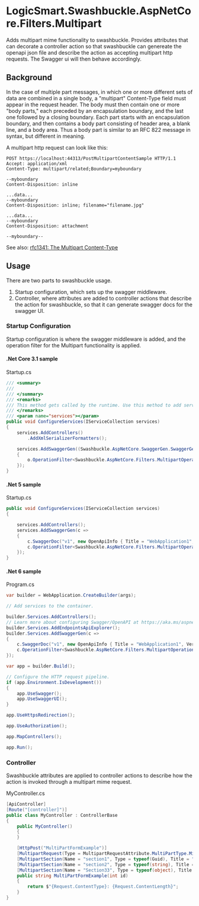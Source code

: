 # LogicSmart.Swashbuckle.AspNetCore.Filters.Multipart
Adds multipart mime functionality to swashbuckle.  Provides attributes that can decorate a controller action so that swashbuckle can genereate the openapi json file and describe the action as accepting multipart http requests.  The Swagger ui will then behave accordingly.

## Background
In the case of multiple part messages, in which one or more different sets of data are combined in a single body, a "multipart" Content-Type field must appear in the request header. The body must then contain one or more "body parts," each preceded by an encapsulation boundary, and the last one followed by a closing boundary. Each part starts with an encapsulation boundary, and then contains a body part consisting of header area, a blank line, and a body area. Thus a body part is similar to an RFC 822 message in syntax, but different in meaning.

A multipart http request can look like this:
```
POST https://localhost:44313/PostMultipartContentSample HTTP/1.1
Accept: application/xml
Content-Type: multipart/related;Boundary=myboundary

--myboundary
Content-Disposition: inline

...data...
--myboundary
Content-Disposition: inline; filename="filename.jpg"

...data...
--myboundary
Content-Disposition: attachment

--myboundary--
```
See also: [rfc1341: The Multipart Content-Type](https://www.w3.org/Protocols/rfc1341/7_2_Multipart.html)

## Usage
There are two parts to swashbuckle usage.
1. Startup configuration, which sets up the swagger middleware.
2. Controller, where attributes are added to controller actions that describe the action for swashbuckle, so that it can generate swagger docs for the swagger UI.

### Startup Configuration
Startup configuration is where the swagger middleware is added, and the operation filter for the Multipart functionality is applied.

#### .Net Core 3.1 sample
Startup.cs
```C#
/// <summary>
/// 
/// </summary>
/// <remarks>
/// This method gets called by the runtime. Use this method to add services to the container.
/// </remarks>
/// <param name="services"></param>
public void ConfigureServices(IServiceCollection services)
{
    services.AddControllers()
        .AddXmlSerializerFormatters();

    services.AddSwaggerGen((Swashbuckle.AspNetCore.SwaggerGen.SwaggerGenOptions o) =>
    {
        o.OperationFilter<Swashbuckle.AspNetCore.Filters.MultipartOperationFilter>();
    });
}
```

#### .Net 5 sample
Startup.cs
```C#
public void ConfigureServices(IServiceCollection services)
{

    services.AddControllers();
    services.AddSwaggerGen(c =>
    {
        c.SwaggerDoc("v1", new OpenApiInfo { Title = "WebApplication1", Version = "v1" });
        c.OperationFilter<Swashbuckle.AspNetCore.Filters.MultipartOperationFilter>();
    });
}
```

#### .Net 6 sample
Program.cs
```C#
var builder = WebApplication.CreateBuilder(args);

// Add services to the container.

builder.Services.AddControllers();
// Learn more about configuring Swagger/OpenAPI at https://aka.ms/aspnetcore/swashbuckle
builder.Services.AddEndpointsApiExplorer();
builder.Services.AddSwaggerGen(c =>
{
    c.SwaggerDoc("v1", new OpenApiInfo { Title = "WebApplication1", Version = "v1" });
    c.OperationFilter<Swashbuckle.AspNetCore.Filters.MultipartOperationFilter>();
});

var app = builder.Build();

// Configure the HTTP request pipeline.
if (app.Environment.IsDevelopment())
{
    app.UseSwagger();
    app.UseSwaggerUI();
}

app.UseHttpsRedirection();

app.UseAuthorization();

app.MapControllers();

app.Run();
```

### Controller
Swashbuckle attributes are applied to controller actions to describe how the action is invoked through a multipart mime request.

MyController.cs

```C#
[ApiController]
[Route("[controller]")]
public class MyController : ControllerBase
{
    public MyController()
    {
    }

    [HttpPost("MultiPartFormExample")]
    [MultipartRequest(Type = MultipartRequestAttribute.MultiPartType.Mixed | MultipartRequestAttribute.MultiPartType.FormData | MultipartRequestAttribute.MultiPartType.Related)]
    [MultipartSection(Name = "section1", Type = typeof(Guid), Title = "This is guid")]
    [MultipartSection(Name = "section2", Type = typeof(string), Title = "This is xml string", ContentType = "application/xml")]
    [MultipartSection(Name = "Section33", Type = typeof(object), Title = "This is xml string", ContentType = "application/xml")]
    public string MultiPartFormExample(int id)
    {
        return $"{Request.ContentType}: {Request.ContentLength}";
    }
}
```

